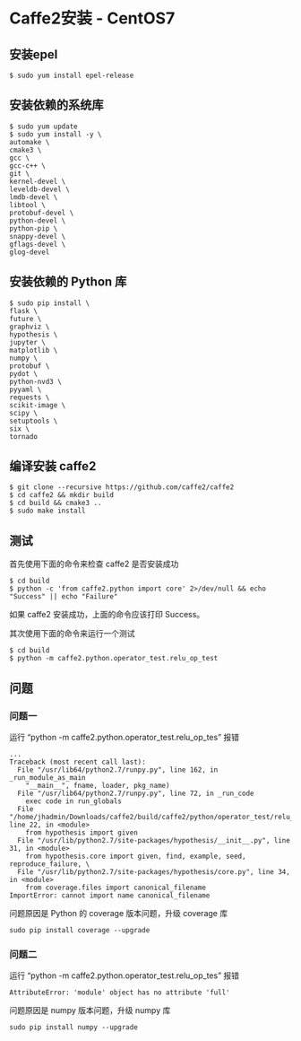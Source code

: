 # Caffe2安装 - CentOS7

## 安装epel

``` shell
$ sudo yum install epel-release
```

## 安装依赖的系统库

``` shell
$ sudo yum update
$ sudo yum install -y \
automake \
cmake3 \
gcc \
gcc-c++ \
git \
kernel-devel \
leveldb-devel \
lmdb-devel \
libtool \
protobuf-devel \
python-devel \
python-pip \
snappy-devel \
gflags-devel \
glog-devel
```

## 安装依赖的 Python 库

``` shell
$ sudo pip install \
flask \
future \
graphviz \
hypothesis \
jupyter \
matplotlib \
numpy \
protobuf \
pydot \
python-nvd3 \
pyyaml \
requests \
scikit-image \
scipy \
setuptools \
six \
tornado
```

## 编译安装 caffe2

``` shell
$ git clone --recursive https://github.com/caffe2/caffe2
$ cd caffe2 && mkdir build
$ cd build && cmake3 ..
$ sudo make install
```

## 测试

首先使用下面的命令来检查 caffe2 是否安装成功

```shell
$ cd build
$ python -c 'from caffe2.python import core' 2>/dev/null && echo "Success" || echo "Failure"
```

如果 caffe2 安装成功，上面的命令应该打印 Success。

其次使用下面的命令来运行一个测试

``` shell
$ cd build
$ python -m caffe2.python.operator_test.relu_op_test
```

## 问题

### 问题一

运行 “python -m caffe2.python.operator_test.relu_op_tes” 报错

``` shell
...
Traceback (most recent call last):
  File "/usr/lib64/python2.7/runpy.py", line 162, in _run_module_as_main
    "__main__", fname, loader, pkg_name)
  File "/usr/lib64/python2.7/runpy.py", line 72, in _run_code
    exec code in run_globals
  File "/home/jhadmin/Downloads/caffe2/build/caffe2/python/operator_test/relu_op_test.py", line 22, in <module>
    from hypothesis import given
  File "/usr/lib/python2.7/site-packages/hypothesis/__init__.py", line 31, in <module>
    from hypothesis.core import given, find, example, seed, reproduce_failure, \
  File "/usr/lib/python2.7/site-packages/hypothesis/core.py", line 34, in <module>
    from coverage.files import canonical_filename
ImportError: cannot import name canonical_filename
```

问题原因是 Python 的 coverage 版本问题，升级 coverage 库

``` shell
sudo pip install coverage --upgrade
```

### 问题二

运行 “python -m caffe2.python.operator_test.relu_op_tes” 报错

``` shell
AttributeError: 'module' object has no attribute 'full'
```

问题原因是 numpy 版本问题，升级 numpy 库

``` shell
sudo pip install numpy --upgrade
```
